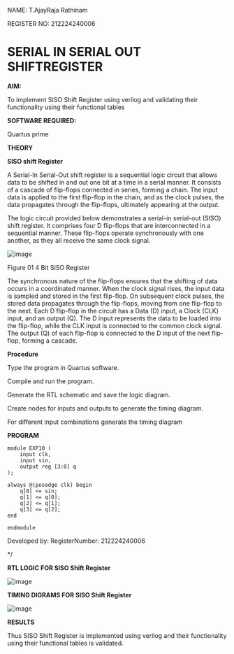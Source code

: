 NAME: T.AjayRaja Rathinam

REGISTER NO: 212224240006

# SERIAL IN SERIAL OUT SHIFTREGISTER

**AIM:**

To implement  SISO Shift Register using verilog and validating their functionality using their functional tables

**SOFTWARE REQUIRED:**

Quartus prime

**THEORY**

**SISO shift Register**

A Serial-In Serial-Out shift register is a sequential logic circuit that allows data to be shifted in and out one bit at a time in a serial manner. It consists of a cascade of flip-flops connected in series, forming a chain. The input data is applied to the first flip-flop in the chain, and as the clock pulses, the data propagates through the flip-flops, ultimately appearing at the output.

The logic circuit provided below demonstrates a serial-in serial-out (SISO) shift register. It comprises four D flip-flops that are interconnected in a sequential manner. These flip-flops operate synchronously with one another, as they all receive the same clock signal.

![image](https://github.com/naavaneetha/SERIAL-IN-SERIAL-OUT-SHIFTREGISTER/assets/154305477/e81c4072-37f9-46c6-8145-566764b74c3a)

Figure 01 4 Bit SISO Register

The synchronous nature of the flip-flops ensures that the shifting of data occurs in a coordinated manner. When the clock signal rises, the input data is sampled and stored in the first flip-flop. On subsequent clock pulses, the stored data propagates through the flip-flops, moving from one flip-flop to the next.
Each D flip-flop in the circuit has a Data (D) input, a Clock (CLK) input, and an output (Q). The D input represents the data to be loaded into the flip-flop, while the CLK input is connected to the common clock signal. The output (Q) of each flip-flop is connected to the D input of the next flip-flop, forming a cascade.

**Procedure**

Type the program in Quartus software.

Compile and run the program.

Generate the RTL schematic and save the logic diagram.

Create nodes for inputs and outputs to generate the timing diagram.

For different input combinations generate the timing diagram

**PROGRAM**

```
module EXP10 (
    input clk,
    input sin,
    output reg [3:0] q
);

always @(posedge clk) begin
    q[0] <= sin;
    q[1] <= q[0];
    q[2] <= q[1];
    q[3] <= q[2];
end

endmodule
```

Developed by: RegisterNumber: 212224240006

*/

**RTL LOGIC FOR SISO Shift Register**

![image](https://github.com/user-attachments/assets/710fd0fc-d353-405f-88b6-f14e66685ed3)


**TIMING DIGRAMS FOR SISO Shift Register**

![image](https://github.com/user-attachments/assets/cb734393-d16f-461c-8004-ffd9c37af6ad)


**RESULTS**

Thus SISO Shift Register is implemented using verilog and their functionality using their functional tables is validated.
